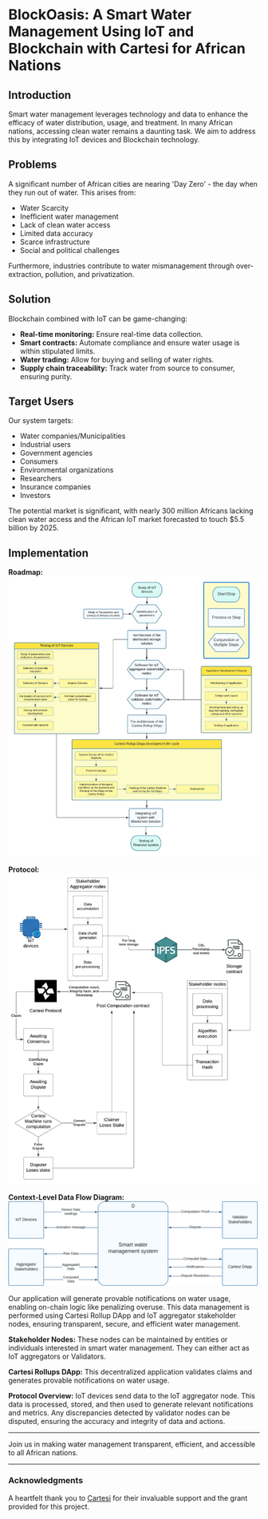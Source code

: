 # BlockOasis: A Smart Water Management Using IoT and Blockchain with Cartesi for African Nations

## Introduction
Smart water management leverages technology and data to enhance the efficacy of water distribution, usage, and treatment. In many African nations, accessing clean water remains a daunting task. We aim to address this by integrating IoT devices and Blockchain technology.

## Problems
A significant number of African cities are nearing 'Day Zero' - the day when they run out of water. This arises from:
- Water Scarcity
- Inefficient water management
- Lack of clean water access
- Limited data accuracy
- Scarce infrastructure
- Social and political challenges

Furthermore, industries contribute to water mismanagement through over-extraction, pollution, and privatization.

## Solution
Blockchain combined with IoT can be game-changing:

- **Real-time monitoring:** Ensure real-time data collection.
- **Smart contracts:** Automate compliance and ensure water usage is within stipulated limits.
- **Water trading:** Allow for buying and selling of water rights.
- **Supply chain traceability:** Track water from source to consumer, ensuring purity.

## Target Users
Our system targets:
- Water companies/Municipalities
- Industrial users
- Government agencies
- Consumers
- Environmental organizations
- Researchers
- Insurance companies
- Investors

The potential market is significant, with nearly 300 million Africans lacking clean water access and the African IoT market forecasted to touch $5.5 billion by 2025.

## Implementation

**Roadmap:** 
<img src="https://github.com/BlockOasis/dataFlowDiagrams/blob/main/roadmap.png" width="500">

**Protocol:** 
<img src="https://github.com/BlockOasis/dataFlowDiagrams/blob/main/protocol.png" width="500">

**Context-Level Data Flow Diagram:**
<img src="https://github.com/BlockOasis/dataFlowDiagrams/blob/main/context-level-data-flow-diagram.svg" width="500">

Our application will generate provable notifications on water usage, enabling on-chain logic like penalizing overuse. This data management is performed using Cartesi Rollup DApp and IoT aggregator stakeholder nodes, ensuring transparent, secure, and efficient water management.

**Stakeholder Nodes:** These nodes can be maintained by entities or individuals interested in smart water management. They can either act as IoT aggregators or Validators.

**Cartesi Rollups DApp:** This decentralized application validates claims and generates provable notifications on water usage.

**Protocol Overview:** IoT devices send data to the IoT aggregator node. This data is processed, stored, and then used to generate relevant notifications and metrics. Any discrepancies detected by validator nodes can be disputed, ensuring the accuracy and integrity of data and actions.

---

Join us in making water management transparent, efficient, and accessible to all African nations.

---

### Acknowledgments
A heartfelt thank you to [Cartesi](https://www.cartesi.io/) for their invaluable support and the grant provided for this project.
